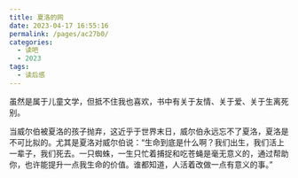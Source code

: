 ```yaml
---
title: 夏洛的网
date: 2023-04-17 16:55:16
permalink: /pages/ac27b0/
categories:
  - 读吧
  - 2023
tags:
  - 读后感
---
```


<!-- more -->

虽然是属于儿童文学，但抵不住我也喜欢，书中有关于友情、关于爱、关于生离死别。

当威尔伯被夏洛的孩子抛弃，这近乎于世界末日，威尔伯永远忘不了夏洛，夏洛是不可比拟的。尤其是夏洛对威尔伯说：“生命到底是什么啊？我们出生，我们活上一辈子，我们死去。一只蜘蛛，一生只忙着捕捉和吃苍蝇是毫无意义的，通过帮助你，也许能提升一点我生命的价值。谁都知道，人活着改做一点有意义的事。”











